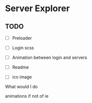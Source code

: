 # Server Explorer

## TODO

- [ ] Preloader
- [ ] Login scss
- [ ] Animation between login and servers
- [ ] Readme
- [ ] ico image


What would I do

animations if not of ie
